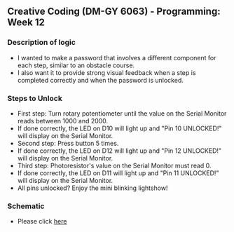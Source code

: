 ## Creative Coding (DM-GY 6063) - Programming: Week 12

### Description of logic
- I wanted to make a password that involves a different component for each step, similar to an obstacle course.
- I also want it to provide strong visual feedback when a step is completed correctly and when the password is unlocked.

### Steps to Unlock
- First step: Turn rotary potentiometer until the value on the Serial Monitor reads between 1000 and 2000.
- If done correctly, the LED on D10 will light up and "Pin 10 UNLOCKED!" will display on the Serial Monitor.
- Second step: Press button 5 times.
- If done correctly, the LED on D12 will light up and "Pin 12 UNLOCKED!" will display on the Serial Monitor.
- Third step: Photoresistor's value on the Serial Monitor must read 0.
- If done correctly, the LED on D11 will light up and "Pin 11 UNLOCKED!" will display on the Serial Monitor.
- All pins unlocked? Enjoy the mini blinking lightshow!

### Schematic
- Please click [here](https://drive.google.com/file/d/16qkK5va5mk5XOiDznp-rpWWEm4-5hVr0/view?usp=sharing)
 
